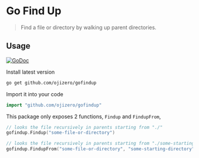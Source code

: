 # Go Find Up

> Find a file or directory by walking up parent directories.

## Usage

[![GoDoc](https://godoc.org/github.com/ojizero/gofindup?status.svg)](https://godoc.org/github.com/ojizero/gofindup)

Install latest version

```sh
go get github.com/ojizero/gofindup
```

Import it into your code

```go
import "github.com/ojizero/gofindup"
```

This package only exposes 2 functions, `Findup` and `FindupFrom`,

```go
// looks the file recursively in parents starting from "./"
gofindup.Findup("some-file-or-directory")

// looks the file recursively in parents starting from "./some-starting-directory"
gofindup.FindupFrom("some-file-or-directory", "some-starting-directory")
```
